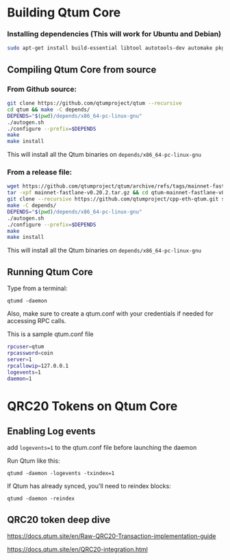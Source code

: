 # Building Qtum Core

### Installing dependencies (This will work for Ubuntu and Debian)

```bash
sudo apt-get install build-essential libtool autotools-dev automake pkg-config libssl-dev libevent-dev bsdmainutils git cmake libboost-all-dev libgmp3-dev
```

## Compiling Qtum Core from source

### From Github source:



```bash
git clone https://github.com/qtumproject/qtum --recursive
cd qtum && make -C depends/
DEPENDS="$(pwd)/depends/x86_64-pc-linux-gnu"
./autogen.sh
./configure --prefix=$DEPENDS
make
make install
```

This will install all the Qtum binaries on `depends/x86_64-pc-linux-gnu`

### From a release file:

```bash
wget https://github.com/qtumproject/qtum/archive/refs/tags/mainnet-fastlane-v0.20.2.tar.gz
tar -xpf mainnet-fastlane-v0.20.2.tar.gz && cd qtum-mainnet-fastlane-v0.20.2 
git clone --recursive https://github.com/qtumproject/cpp-eth-qtum.git src/cpp-ethereum
make -C depends/
DEPENDS="$(pwd)/depends/x86_64-pc-linux-gnu"
./autogen.sh
./configure --prefix=$DEPENDS
make
make install
```

This will install all the Qtum binaries on `depends/x86_64-pc-linux-gnu`

## Running Qtum Core

Type from a terminal: 

`qtumd -daemon`

Also, make sure to create a qtum.conf with your credentials if needed for accessing RPC calls.

This is a sample qtum.conf file

```bash
rpcuser=qtum
rpcassword=coin
server=1
rpcallowip=127.0.0.1
logevents=1
daemon=1
```


# QRC20 Tokens on Qtum Core

## Enabling Log events

add `logevents=1` to the qtum.conf file before launching the daemon

Run Qtum like this:

`qtumd -daemon -logevents -txindex=1`

If Qtum has already synced, you'll need to reindex blocks:

`qtumd -daemon -reindex` 

## QRC20 token deep dive

https://docs.qtum.site/en/Raw-QRC20-Transaction-implementation-guide

https://docs.qtum.site/en/QRC20-integration.html


